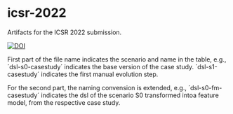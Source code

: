 # icsr-2022
Artifacts for the ICSR 2022 submission. 

[![DOI](https://zenodo.org/badge/470681107.svg)](https://zenodo.org/badge/latestdoi/470681107)

First part of the file name indicates the scenario and name in the table, e.g., ´dsl-s0-casestudy´ indicates the base version of the case study. ´dsl-s1-casestudy´ indicates the first manual evolution step.

For the second part, the naming convension is extended, e.g., ´dsl-s0-fm-casestudy´ indicates the dsl of the scenario S0 transformed intoa feature model, from the respective case study.

